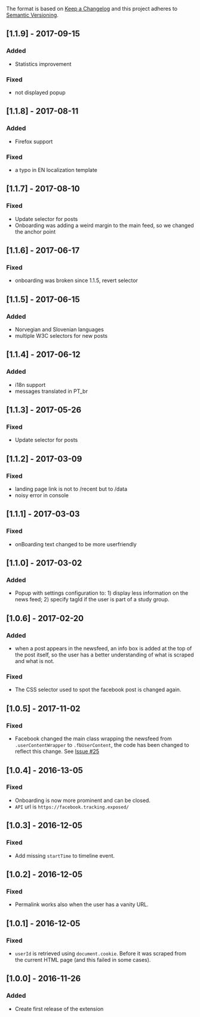 The format is based on [Keep a Changelog](http://keepachangelog.com/) and this
project adheres to [Semantic Versioning](http://semver.org/).

## [1.1.9] - 2017-09-15
### Added
- Statistics improvement

### Fixed
- not displayed popup

## [1.1.8] - 2017-08-11
### Added
- Firefox support
### Fixed
- a typo in EN localization template

## [1.1.7] - 2017-08-10
### Fixed
- Update selector for posts
- Onboarding was adding a weird margin to the main feed, so we changed the
  anchor point

## [1.1.6] - 2017-06-17
### Fixed
- onboarding was broken since 1.1.5, revert selector

## [1.1.5] - 2017-06-15
### Added
- Norvegian and Slovenian languages
- multiple W3C selectors for new posts

## [1.1.4] - 2017-06-12
### Added
- i18n support
- messages translated in PT\_br

## [1.1.3] - 2017-05-26
### Fixed
- Update selector for posts

## [1.1.2] - 2017-03-09
### Fixed
- landing page link is not to /recent but to /data
- noisy error in console

## [1.1.1] - 2017-03-03
### Fixed
- onBoarding text changed to be more userfriendly

## [1.1.0] - 2017-03-02
### Added
- Popup with settings configuration to: 1) display less information on the news
  feed; 2) specify tagId if the user is part of a study group.

## [1.0.6] - 2017-02-20
### Added
- when a post appears in the newsfeed, an info box is added at the top of the
  post itself, so the user has a better understanding of what is scraped and
  what is not.

### Fixed
- The CSS selector used to spot the facebook post is changed again.

## [1.0.5] - 2017-11-02
### Fixed
- Facebook changed the main class wrapping the newsfeed from
  `.userContentWrapper` to `.fbUserContent`, the code has been changed to
  reflect this change. See [Issue #25](https://github.com/tracking-exposed/web-extension/issues/25)

## [1.0.4] - 2016-13-05
### Fixed
- Onboarding is now more prominent and can be closed.
- `API` url is `https://facebook.tracking.exposed/`

## [1.0.3] - 2016-12-05
### Fixed
- Add missing `startTime` to timeline event.

## [1.0.2] - 2016-12-05
### Fixed
- Permalink works also when the user has a vanity URL.

## [1.0.1] - 2016-12-05
### Fixed
- `userId` is retrieved using `document.cookie`. Before it was scraped from the
current HTML page (and this failed in some cases).

## [1.0.0] - 2016-11-26
### Added
- Create first release of the extension
